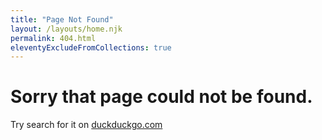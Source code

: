 ```yaml
---
title: "Page Not Found"
layout: /layouts/home.njk
permalink: 404.html
eleventyExcludeFromCollections: true
---
```


<!--

Read more: https://www.11ty.dev/docs/quicktips/not-found/

This will work for both GitHub pages and Netlify:

* https://help.github.com/articles/creating-a-custom-404-page-for-your-github-pages-site/
* https://www.netlify.com/docs/redirects/#custom-404

-->

<h1 class="text-center">
  <span class="page-heading text-center">Sorry that page could not be found.</span>
</h1>
<div class="text-center">
  <span class="page text-center">
    Try search for it on
    <a href="https://www.duckduckgo.com/?q=site:andrewford.co.nz">duckduckgo.com</a>
    </span>
</div>
